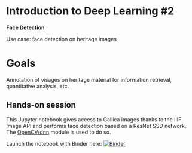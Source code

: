 # Introduction to Deep Learning #2
**Face Detection**

Use case: face detection on heritage images 

# Goals 
Annotation of visages on heritage material for information retrieval, quantitative analysis, etc.

## Hands-on session 
This Jupyter notebook gives access to Gallica images thanks to the IIIF Image API and performs face detection based on a ResNet SSD network. 
The [OpenCV/dnn](https://www.pyimagesearch.com/2018/02/26/face-detection-with-opencv-and-deep-learning/) module is used to do so.

Launch the notebook with Binder here:
[![Binder](https://mybinder.org/badge_logo.svg)](https://mybinder.org/v2/gh/altomator/Introduction_to_Deep_Learning-2-Face_Detection/HEAD?filepath=https%3A%2F%2Fgithub.com%2Faltomator%2FIntroduction_to_Deep_Learning-2-Face_Detection%2Fblob%2Fmain%2Fbinder%2Ffaces-detection-with-dnn.ipynb)
